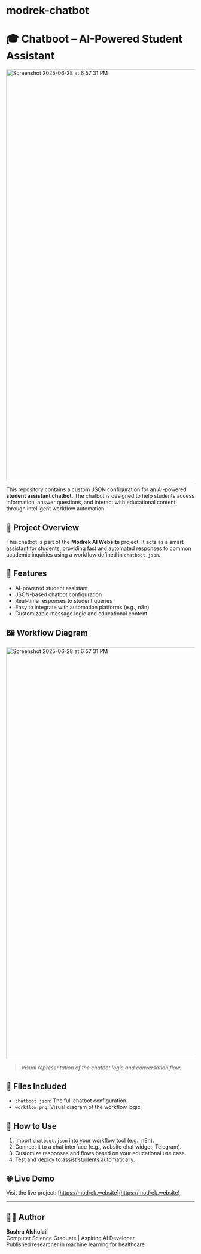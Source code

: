 # modrek-chatbot
# 🎓 Chatboot – AI-Powered Student Assistant
<img width="1100" alt="Screenshot 2025-06-28 at 6 57 31 PM" src="https://github.com/user-attachments/assets/e992c2ae-fbf9-44a5-b120-4967697e0014" />


This repository contains a custom JSON configuration for an AI-powered **student assistant chatbot**. The chatbot is designed to help students access information, answer questions, and interact with educational content through intelligent workflow automation.

## 📌 Project Overview
This chatbot is part of the **Modrek AI Website** project. It acts as a smart assistant for students, providing fast and automated responses to common academic inquiries using a workflow defined in `chatboot.json`.

## 🧠 Features
- AI-powered student assistant
- JSON-based chatbot configuration
- Real-time responses to student queries
- Easy to integrate with automation platforms (e.g., n8n)
- Customizable message logic and educational content

## 🖼️ Workflow Diagram
<img width="1100" alt="Screenshot 2025-06-28 at 6 57 31 PM" src="https://github.com/user-attachments/assets/3c05c866-b4b0-4532-9c49-905d638fcf3c" />

> *Visual representation of the chatbot logic and conversation flow.*

## 📂 Files Included
- `chatboot.json`: The full chatbot configuration
- `workflow.png`: Visual diagram of the workflow logic

## 🚀 How to Use
1. Import `chatboot.json` into your workflow tool (e.g., n8n).
2. Connect it to a chat interface (e.g., website chat widget, Telegram).
3. Customize responses and flows based on your educational use case.
4. Test and deploy to assist students automatically.

## 🌐 Live Demo
Visit the live project: [https://modrek.website](https://modrek.website)

---

## 👩‍💻 Author
**Bushra Alshulail**  
Computer Science Graduate | Aspiring AI Developer  
Published researcher in machine learning for healthcare
